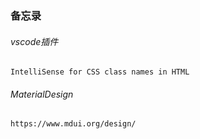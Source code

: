 ### 备忘录

###### vscode插件

```
IntelliSense for CSS class names in HTML
```

###### MaterialDesign

```
https://www.mdui.org/design/
```

